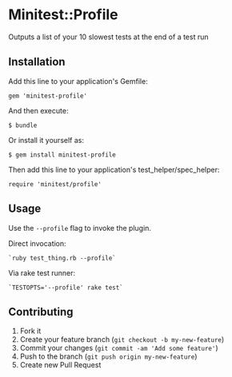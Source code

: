 # Minitest::Profile

Outputs a list of your 10 slowest tests at the end of a test run

## Installation

Add this line to your application's Gemfile:

    gem 'minitest-profile'

And then execute:

    $ bundle

Or install it yourself as:

    $ gem install minitest-profile

Then add this line to your application's test_helper/spec_helper:

    require 'minitest/profile'

## Usage

Use the `--profile` flag to invoke the plugin.

Direct invocation:

    `ruby test_thing.rb --profile`

Via rake test runner:

    `TESTOPTS='--profile' rake test`

## Contributing

1. Fork it
2. Create your feature branch (`git checkout -b my-new-feature`)
3. Commit your changes (`git commit -am 'Add some feature'`)
4. Push to the branch (`git push origin my-new-feature`)
5. Create new Pull Request

